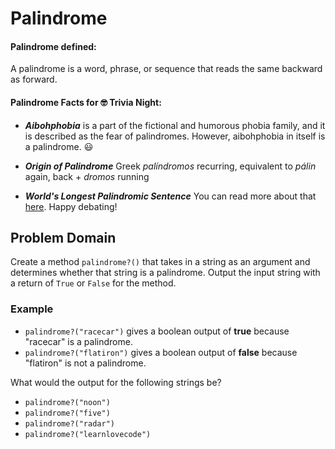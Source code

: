 # Palindrome

#### Palindrome defined: 
A palindrome is a word, phrase, or sequence that reads the same backward as forward.

#### Palindrome Facts for :nerd_face: Trivia Night:
* ***Aibohphobia*** is a part of the fictional and humorous phobia family, and it is described as the fear of palindromes. However, aibohphobia in itself is a palindrome. :smiley:

* ***Origin of Palindrome***
Greek *palíndromos* recurring, equivalent to *pálin* again, back + *dromos* running

* ***World's Longest Palindromic Sentence***
You can read more about that [here](http://norvig.com/palindrome.html). Happy debating! 

## Problem Domain
Create a method `palindrome?()` that takes in a string as an argument and determines whether that string is a palindrome. Output the input string with a return of `True` or `False` for the method.

### Example

* `palindrome?("racecar")` gives a boolean output of **true** because "racecar" is a palindrome.
* `palindrome?("flatiron")` gives a boolean output of **false** because "flatiron" is not a palindrome.

What would the output for the following strings be?
* `palindrome?("noon")`
* `palindrome?("five")`
* `palindrome?("radar")`
* `palindrome?("learnlovecode")`